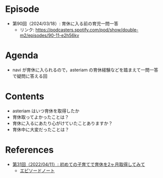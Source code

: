 # Episode

- 第90回（2024/03/18）: 育休に入る前の育児一問一答
  - リンク: https://podcasters.spotify.com/pod/show/double-m2/episodes/90-11-e2h56kv

# Agenda

- navi が育休に入られるので，asteriam の育休経験などを踏まえて一問一答で疑問に答える回

# Contents

- asteriam はいつ育休を取得したか
- 育休取ってよかったことは？
- 育休に入るにあたり心がけていたことありますか？
- 育休中に大変だったことは？

# References

- [第31回（2022/04/11）: 初めての子育てで育休を2ヶ月取得してみて](https://podcasters.spotify.com/pod/show/double-m2/episodes/31-2-e1gtj4c/a-a7nkknr)
  - [エピソードノート](https://github.com/double-m2ml/podcast.fm/blob/main/episode/episode-031.md)
